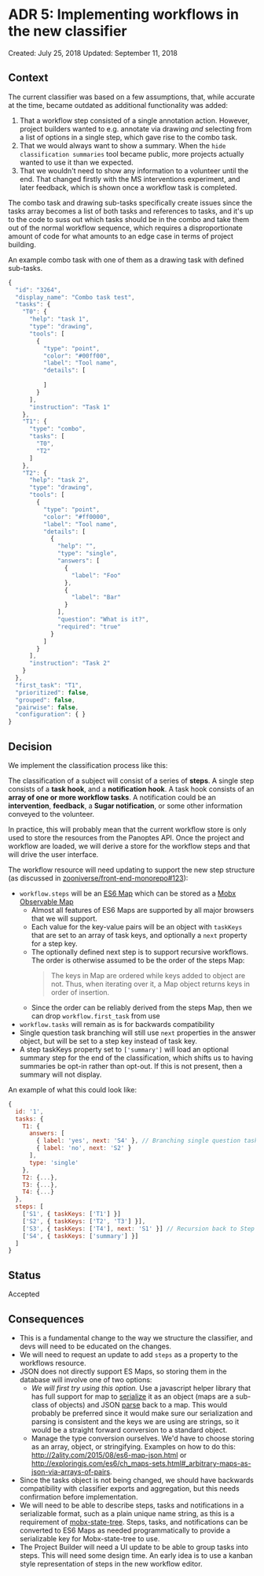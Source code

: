 # ADR 5: Implementing workflows in the new classifier

Created: July 25, 2018
Updated: September 11, 2018

## Context

The current classifier was based on a few assumptions, that, while accurate at the time, became outdated as additional functionality was added:

1. That a workflow step consisted of a single annotation action. However, project builders wanted to e.g. annotate via drawing _and_ selecting from a list of options in a single step, which gave rise to the combo task.
1. That we would always want to show a summary. When the `hide classification summaries` tool became public, more projects actually wanted to use it than we expected.
1. That we wouldn't need to show any information to a volunteer until the end. That changed firstly with the MS interventions experiment, and later feedback, which is shown once a workflow task is completed.

The combo task and drawing sub-tasks specifically create issues since the tasks array becomes a list of both tasks and references to tasks, and it's up to the code to suss out which tasks should be in the combo and take them out of the normal workflow sequence, which requires a disproportionate amount of code for what amounts to an edge case in terms of project building.

An example combo task with one of them as a drawing task with defined sub-tasks.

``` javascript
{
  "id": "3264",
  "display_name": "Combo task test",
  "tasks": {
    "T0": {
      "help": "task 1",
      "type": "drawing",
      "tools": [
        {
          "type": "point",
          "color": "#00ff00",
          "label": "Tool name",
          "details": [
            
          ]
        }
      ],
      "instruction": "Task 1"
    },
    "T1": {
      "type": "combo",
      "tasks": [
        "T0",
        "T2"
      ]
    },
    "T2": {
      "help": "task 2",
      "type": "drawing",
      "tools": [
        {
          "type": "point",
          "color": "#ff0000",
          "label": "Tool name",
          "details": [
            {
              "help": "",
              "type": "single",
              "answers": [
                {
                  "label": "Foo"
                },
                {
                  "label": "Bar"
                }
              ],
              "question": "What is it?",
              "required": "true"
            }
          ]
        }
      ],
      "instruction": "Task 2"
    }
  },
  "first_task": "T1",
  "prioritized": false,
  "grouped": false,
  "pairwise": false,
  "configuration": { }
}
```

## Decision

We implement the classification process like this:

The classification of a subject will consist of a series of __steps__. A single step consists of a __task hook__, and a __notification hook__. A task hook consists of an __array of one or more workflow tasks__. A notification could be an __intervention__, __feedback__, a __Sugar notification__, or some other information conveyed to the volunteer.

In practice, this will probably mean that the current workflow store is only used to store the resources from the Panoptes API. Once the project and workflow are loaded, we will derive a store for the workflow steps and that will drive the user interface.

The workflow resource will need updating to support the new step structure (as discussed in [zooniverse/front-end-monorepo#123](https://github.com/zooniverse/front-end-monorepo/issues/123)):

- `workflow.steps` will be an [ES6 Map](https://developer.mozilla.org/en-US/docs/Web/JavaScript/Reference/Global_Objects/Map) which can be stored as a [Mobx Observable Map](https://mobx.js.org/refguide/map.html)
  - Almost all features of ES6 Maps are supported by all major browsers that we will support.
  - Each value for the key-value pairs will be an object with `taskKeys` that are set to an array of task keys, and optionally a `next` property for a step key.
  - The optionally defined next step is to support recursive workflows. The order is otherwise assumed to be the order of the steps Map:
    > The keys in Map are ordered while keys added to object are not. Thus, when iterating over it, a Map object returns keys in order of insertion.
  - Since the order can be reliably derived from the steps Map, then we can drop `workflow.first_task` from use
- `workflow.tasks` will remain as is for backwards compatibility
- Single question task branching will still use `next` properties in the answer object, but will be set to a step key instead of task key. 
- A step taskKeys property set to `['summary']` will load an optional summary step for the end of the classification, which shifts us to having summaries be opt-in rather than opt-out. If this is not present, then a summary will not display.

An example of what this could look like:

``` javascript
{
  id: '1',
  tasks: {
    T1: {
      answers: [
        { label: 'yes', next: 'S4' }, // Branching single question task
        { label: 'no', next: 'S2' }
      ],
      type: 'single'
    },
    T2: {...},
    T3: {...},
    T4: {...}
  },
  steps: [
    ['S1', { taskKeys: ['T1'] }]
    ['S2', { taskKeys: ['T2', 'T3'] }],
    ['S3', { taskKeys: ['T4'], next: 'S1' }] // Recursion back to Step 1
    ['S4', { taskKeys: ['summary'] }]
  ]
}

```

## Status

Accepted

## Consequences

- This is a fundamental change to the way we structure the classifier, and devs will need to be educated on the changes.
- We will need to request an update to add `steps` as a property to the workflows resource.
- JSON does not directly support ES Maps, so storing them in the database will involve one of two options:
  - *We will first try using this option.* Use a javascript helper library that has full support for map to [serialize](https://github.com/sonnyp/JSON8/tree/master/packages/json8#ooserialize) it as an object (maps are a sub-class of objects) and JSON [parse](https://github.com/sonnyp/JSON8/tree/master/packages/json8#ooparse) back to a map. This would probably be preferred since it would make sure our serialization and parsing is consistent and the keys we are using are strings, so it would be a straight forward conversion to a standard object. 
  - Manage the type conversion ourselves. We'd have to choose storing as an array, object, or stringifying. Examples on how to do this: http://2ality.com/2015/08/es6-map-json.html or http://exploringjs.com/es6/ch_maps-sets.html#_arbitrary-maps-as-json-via-arrays-of-pairs.
- Since the tasks object is not being changed, we should have backwards compatibility with classifier exports and aggregation, but this needs confirmation before implementation.
- We will need to be able to describe steps, tasks and notifications in a serializable format, such as a plain unique name string, as this is a requirement of [mobx-state-tree](https://github.com/mobxjs/mobx-state-tree#tree-semantics-in-detail). Steps, tasks, and notifications can be converted to ES6 Maps as needed programmatically to provide a serializable key for Mobx-state-tree to use.
- The Project Builder will need a UI update to be able to group tasks into steps. This will need some design time. An early idea is to use a kanban style representation of steps in the new workflow editor. 
